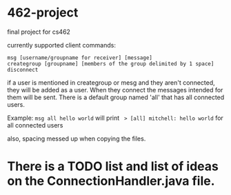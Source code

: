 # 462-project
final project for cs462

currently supported client commands:
```
msg [username/groupname for receiver] [message]
creategroup [groupname] [members of the group delimited by 1 space]
disconnect
```

if a user is mentioned in creategroup or mesg and they aren't connected, they will be added as a user. When they connect the messages intended for them will be sent. There is a default group named 'all' that has all connected users.

Example:
 ```msg all hello world```
 will print
  ``` > [all] mitchell: hello world```
  for all connected users
  


also, spacing messed up when copying the files.

# There is a TODO list and list of ideas on the ConnectionHandler.java file.

